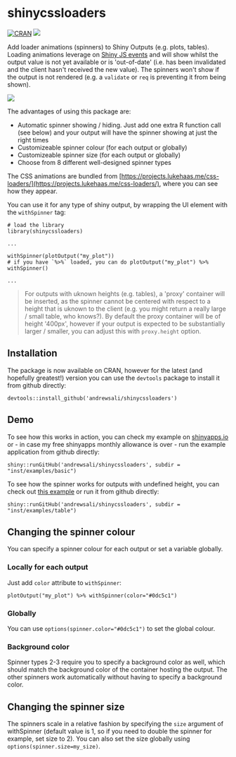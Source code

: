 # shinycssloaders 

[![CRAN](http://www.r-pkg.org/badges/version/shinycssloaders)](https://cran.r-project.org/package=shinycssloaders)
[![](https://cranlogs.r-pkg.org/badges/shinycssloaders)](https://CRAN.R-project.org/package=shinycssloaders)

Add loader animations (spinners) to Shiny Outputs (e.g. plots, tables). Loading animations leverage on [Shiny JS events](https://shiny.rstudio.com/articles/js-events.html) and will show whilst the output value is not yet available or is 'out-of-date' (i.e. has been invalidated and the client hasn't received the new value). The spinners won't show if the output is not rendered (e.g. a `validate` or `req` is preventing it from being shown).

![](https://cloud.githubusercontent.com/assets/15079591/26738969/69141f08-47d0-11e7-848a-9d1705b613f0.gif)

The advantages of using this package are:

* Automatic spinner showing / hiding. Just add one extra R function call (see below) and your output will have the spinner showing at just the right times
* Customizeable spinner colour (for each output or globally)
* Customizeable spinner size (for each output or globally)
* Choose from 8 different well-designed spinner types 

The CSS animations are bundled from [https://projects.lukehaas.me/css-loaders/](https://projects.lukehaas.me/css-loaders/), where you can see how they appear.

You can use it for any type of shiny output, by wrapping the UI element with the `withSpinner` tag:

```
# load the library
library(shinycssloaders)

...

withSpinner(plotOutput("my_plot")) 
# if you have `%>%` loaded, you can do plotOutput("my_plot") %>% withSpinner()

...
```

> For outputs with uknown heights (e.g. tables), a 'proxy' container will be inserted, as the spinner cannot be centered with respect to a height that is uknown to the client (e.g. you might return a really large / small table, who knows?). By default the proxy container will be of height '400px', however if your output is expected to be substantially larger / smaller, you can adjust this with `proxy.height` option.

## Installation

The package is now available on CRAN, however for the latest (and hopefully greatest!) version you can use the `devtools` package to install it from github directly:

```
devtools::install_github('andrewsali/shinycssloaders')
```
## Demo

To see how this works in action, you can check my example on [shinyapps.io](https://frontside.shinyapps.io/example/) or - in case my free shinyapps monthly allowance is over - run the example application from github directly:

```
shiny::runGitHub('andrewsali/shinycssloaders', subdir = "inst/examples/basic")
```

To see how the spinner works for outputs with undefined height, you can check out [this example](https://frontside.shinyapps.io/table/) or run it from github directly:

```
shiny::runGitHub('andrewsali/shinycssloaders', subdir = "inst/examples/table")
```


## Changing the spinner colour

You can specify a spinner colour for each output or set a variable globally. 

### Locally for each output

Just add `color` attribute to `withSpinner`:

```
plotOutput("my_plot") %>% withSpinner(color="#0dc5c1")
```

### Globally

You can use `options(spinner.color="#0dc5c1")` to set the global colour.

### Background color

Spinner types 2-3 require you to specify a background color as well, which should match the background color of the container hosting the output. The other spinners work automatically without having to specify a background color.

## Changing the spinner size

The spinners scale in a relative fashion by specifying the `size` argument of withSpinner (default value is 1, so if you need to double the spinner for example, set size to 2). You can also set the size globally using `options(spinner.size=my_size)`. 
